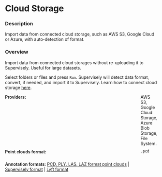 # Cloud Storage

### Description

Import data from connected cloud storage, such as AWS S3, Google Cloud or Azure, with auto-detection of format.

### Overview

Import data from connected cloud storages without re-uploading it to Supervisely. Useful for large datasets.

Select folders or files and press `Run`. Supervisely will detect data format, convert, if needed, and import it to Supervisely. Learn how to connect cloud storage <a href="https://docs.supervisely.com/enterprise-edition/advanced-tuning/s3" target="_blank">here</a>.

<div style="display: grid; grid-template-columns: auto 1fr; grid-column-gap: 5px; grid-row-gap: 10px; grid-auto-rows: auto;">
  <b style="font-weight: 600; flex: none;" class="mr5">Providers:</b>
  <span>AWS S3, Google Cloud Storage, Azure Blob Storage, File System.</span>
  <b style="font-weight: 600; flex: none;" class="mr5">Point clouds format:</b>
  <span><code>.pcd</code></span>

<b style="font-weight: 600; flex: none;" class="mr5">Annotation formats:</b>
<span>
<a href="https://docs.supervisely.com/import-and-export/import/supported-formats-pointcloud/point_clouds" data-modal-href="https://raw.githubusercontent.com/supervisely-ecosystem/import-wizard-docs/master/converter_docs/point_cloud/point_clouds.md" data-key="sly-open-modal" data-modal-event="open-md-modal" >PCD, PLY, LAS, LAZ format point clouds</a><span> | </span>
<a href="https://docs.supervisely.com/import-and-export/import/supported-formats-pointcloud/supervisely" data-modal-href="https://raw.githubusercontent.com/supervisely-ecosystem/import-wizard-docs/master/converter_docs/point_cloud/supervisely.md" data-key="sly-open-modal" data-modal-event="open-md-modal" >Supervisely format</a><span> | </span>
<a href="https://docs.supervisely.com/import-and-export/import/supported-formats-pointcloud/lyft" data-modal-href="https://raw.githubusercontent.com/supervisely-ecosystem/import-wizard-docs/master/converter_docs/point_cloud/lyft.md" data-key="sly-open-modal" data-modal-event="open-md-modal" >Lyft format</a>
</span>

</div>
